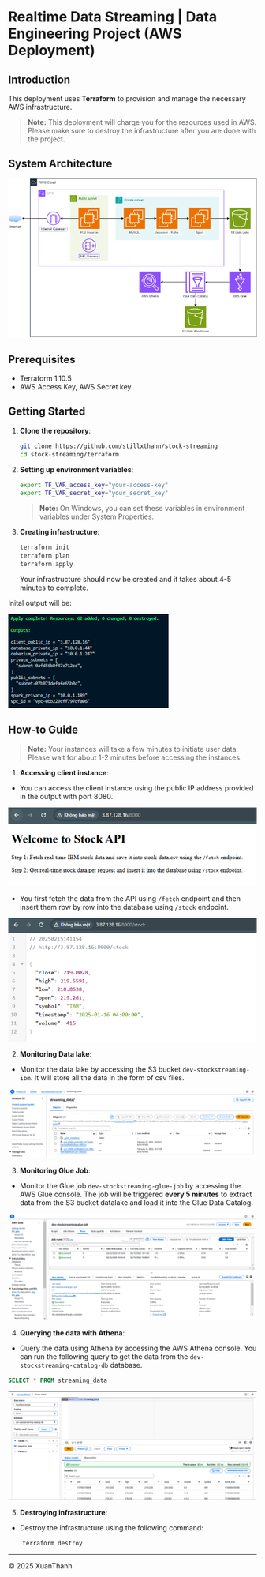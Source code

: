 # Realtime Data Streaming | Data Engineering Project (AWS Deployment)

## Introduction 
This deployment uses **Terraform** to provision and manage the necessary AWS infrastructure.


> **Note:** This deployment will charge you for the resources used in AWS. Please make sure to destroy the infrastructure after you are done with the project.

## System Architecture
![Cloud Deployment](../images/cloud-architecture.png)

## Prerequisites
- Terraform 1.10.5
- AWS Access Key, AWS Secret key

## Getting Started
1.  **Clone the repository**:
    ```bash
    git clone https://github.com/stillxthahn/stock-streaming
	cd stock-streaming/terraform
    ```

2. **Setting up environment variables**:

	```bash
	export TF_VAR_access_key="your-access-key"
	export TF_VAR_secret_key="your_secret_key"
	```

	> **Note:** On Windows, you can set these variables in environment variables under System Properties.

3. **Creating infrastructure**:
	```bash
   	terraform init
	terraform plan
	terraform apply
    ```
	
	Your infrastructure should now be created and it takes about 4-5 minutes to complete.

Inital output will be:

![](../images/cloud-output.png)

## How-to Guide
> **Note:** Your instances will take a few minutes to initiate user data. Please wait for about 1-2 minutes before accessing the instances.

1. **Accessing client instance**:
 - You can access the client instance using the public IP address provided in the output with port 8080.

![](../images/cloud-example-client.png)

 - You first fetch the data from the API using ```/fetch``` endpoint and then insert them row by row into the database using ```/stock``` endpoint. 

![](../images/cloud-example-client-stock.png)
  
2. **Monitoring Data lake**:
 - Monitor the data lake by accessing the S3 bucket ```dev-stockstreaming-ibm```. It will store all the data in the form of csv files.

![](../images/cloud-example-datalake.png)


3. **Monitoring Glue Job**:
 - Monitor the Glue job ```dev-stockstreaming-glue-job``` by accessing the AWS Glue console. The job will be triggered **every 5 minutes** to extract data from the S3 bucket datalake and load it into the Glue Data Catalog.
  
![](../images/cloud-example-gluejob.png)

4. **Querying the data with Athena**:
 - Query the data using Athena by accessing the AWS Athena console. You can run the following query to get the data from the ```dev-stockstreaming-catalog-db``` database.

```sql
SELECT * FROM streaming_data
```

![](../images/cloud-example-athena.png)

5. **Destroying infrastructure**:
 - Destroy the infrastructure using the following command:

```bash
	terraform destroy
```

---

<p>&copy; 2025 XuanThanh</p>


	